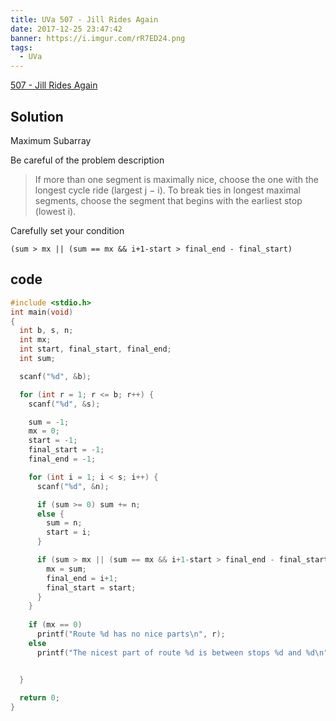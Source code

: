 ```yaml
---
title: UVa 507 - Jill Rides Again
date: 2017-12-25 23:47:42
banner: https://i.imgur.com/rR7ED24.png
tags:
  - UVa
---
```


[507 - Jill Rides Again](https://uva.onlinejudge.org/external/5/507.pdf)

## Solution

Maximum Subarray

Be careful of the problem description
> If more than one segment is maximally nice, choose the one with the longest cycle ride (largest j − i). 
To break ties in longest maximal segments, choose the segment that begins with the earliest stop (lowest i).

Carefully set your condition

`(sum > mx || (sum == mx && i+1-start > final_end - final_start)`



## code

``` c++
#include <stdio.h>
int main(void)
{
  int b, s, n;
  int mx;
  int start, final_start, final_end;
  int sum;

  scanf("%d", &b);

  for (int r = 1; r <= b; r++) {
    scanf("%d", &s);

    sum = -1;
    mx = 0;
    start = -1;
    final_start = -1;
    final_end = -1;

    for (int i = 1; i < s; i++) {
      scanf("%d", &n);

      if (sum >= 0) sum += n;
      else {
        sum = n;
        start = i;
      }

      if (sum > mx || (sum == mx && i+1-start > final_end - final_start)) {
        mx = sum;
        final_end = i+1;
        final_start = start;
      }
    }
    
    if (mx == 0)
      printf("Route %d has no nice parts\n", r);
    else
      printf("The nicest part of route %d is between stops %d and %d\n", r, final_start, final_end);


  }
  
  return 0;
}
```
